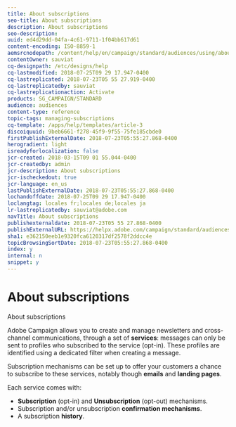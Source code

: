 ```yaml
---
title: About subscriptions
seo-title: About subscriptions
description: About subscriptions
seo-description: 
uuid: ed4d29dd-04fa-4c61-9711-1f04bb617d61
content-encoding: ISO-8859-1
aemsrcnodepath: /content/help/en/campaign/standard/audiences/using/about-subscriptions
contentOwner: sauviat
cq-designpath: /etc/designs/help
cq-lastmodified: 2018-07-25T09 29 17.947-0400
cq-lastreplicated: 2018-07-23T05 55 27.919-0400
cq-lastreplicatedby: sauviat
cq-lastreplicationaction: Activate
products: SG_CAMPAIGN/STANDARD
audience: audiences
content-type: reference
topic-tags: managing-subscriptions
cq-template: /apps/help/templates/article-3
discoiquuid: 9beb6661-f278-45f9-9f55-75fe185cbde0
firstPublishExternalDate: 2018-07-23T05:55:27.868-0400
herogradient: light
isreadyforlocalization: false
jcr-created: 2018-03-15T09 01 55.044-0400
jcr-createdby: admin
jcr-description: About subscriptions
jcr-ischeckedout: true
jcr-language: en_us
lastPublishExternalDate: 2018-07-23T05:55:27.868-0400
lochandoffdate: 2018-07-25T09 29 17.947-0400
loclangtag: locales fr;locales de;locales ja
lr-lastreplicatedby: sauviat@adobe.com
navTitle: About subscriptions
publishexternaldate: 2018-07-23T05 55 27.868-0400
publishExternalURL: https://helpx.adobe.com/campaign/standard/audiences/using/about-subscriptions.html
sha1: e362150eeb1e9320fca6120317df2578f2ddcc4e
topicBrowsingSortDate: 2018-07-23T05:55:27.868-0400
index: y
internal: n
snippet: y
---
```


# About subscriptions

About subscriptions

Adobe Campaign allows you to create and manage newsletters and cross-channel communications, through a set of **services**: messages can only be sent to profiles who subscribed to the service (opt-in). These profiles are identified using a dedicated filter when creating a message.

Subscription mechanisms can be set up to offer your customers a chance to subscribe to these services, notably though **emails** and **landing pages**.

Each service comes with:

* **Subscription** (opt-in) and **Unsubscription** (opt-out) mechanisms.
* Subscription and/or unsubscription **confirmation mechanisms**.
* A subscription **history**.


